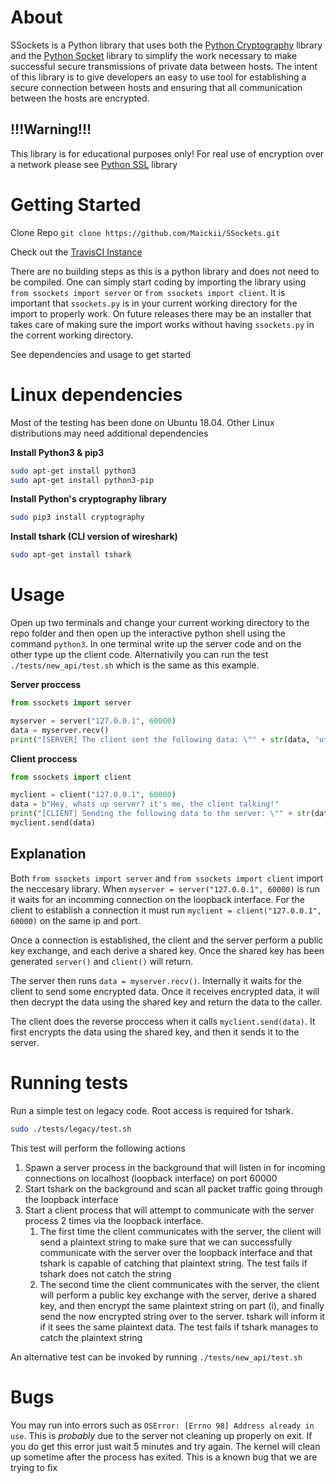 # About
SSockets is a Python library that uses both the [Python Cryptography](https://cryptography.io/en/latest/ "Python Cryptography") library and the [Python Socket](https://docs.python.org/3/library/socket.html "Python Socket") library to simplify the work necessary to make successful secure transmissions of private data between hosts. The intent of this library is to give developers an easy to use tool for establishing a secure connection between hosts and ensuring that all communication between the hosts are encrypted.

## !!!Warning!!!
This library is for educational purposes only! For real use of encryption over a network please see [Python SSL](https://docs.python.org/3/library/ssl.html "Python SSL") library

# Getting Started
Clone Repo `git clone https://github.com/Maickii/SSockets.git`

Check out the  [TravisCI Instance](https://travis-ci.com/github/Maickii/SSockets "TravisCI Instance")

There are no building steps as this is a python library and does not need to be compiled. One can simply start coding by importing the library using `from ssockets import server` or `from ssockets import client`. It is important that `ssockets.py` is in your current working directory for the import to properly work. On future releases there may be an installer that takes care of making sure the import works without having `ssockets.py` in the corrent working directory.

See dependencies and usage to get started

# Linux dependencies
Most of the testing has been done on Ubuntu 18.04. Other Linux distributions may need additional dependencies

**Install Python3 & pip3**
```bash
sudo apt-get install python3
sudo apt-get install python3-pip
```
**Install Python's cryptography library**
```bash
sudo pip3 install cryptography
```
**Install tshark (CLI version of wireshark)**
```bash
sudo apt-get install tshark
```
# Usage
Open up two terminals and change your current working directory to the repo folder and then open up the interactive python shell using the command `python3`. In one terminal write up the server code and on the other type up the client code. Alternativily you can run the test `./tests/new_api/test.sh` which is the same as this example.

**Server proccess**
```python
from ssockets import server

myserver = server("127.0.0.1", 60000)
data = myserver.recv()
print("[SERVER] The client sent the following data: \"" + str(data, 'utf-8') + "\"")
```
**Client proccess**
```python
from ssockets import client

myclient = client("127.0.0.1", 60000)
data = b"Hey, whats up server? it's me, the client talking!"
print("[CLIENT] Sending the following data to the server: \"" + str(data, 'utf-8') + "\"")
myclient.send(data)
```
## Explanation
Both `from ssockets import server` and `from ssockets import client` import the neccesary library.
When `myserver = server("127.0.0.1", 60000)` is run it waits for an incomming connection on the loopback interface. For the client to establish a connection it must run `myclient = client("127.0.0.1", 60000)` on the same ip and port.

Once a connection is established, the client and the server perform a public key exchange, and each derive a shared key. Once the shared key has been generated `server()` and `client()` will return.

The server then runs `data = myserver.recv()`. Internally it waits for the client to send some encrypted data. Once it receives encrypted data, it will then decrypt the data using the shared key and return the data to the caller.

The client does the reverse proccess when it calls `myclient.send(data)`. It first encrypts the data using the shared key, and then it sends it to the server.
# Running tests
Run a simple test on legacy code. Root access is required for tshark.
```bash
sudo ./tests/legacy/test.sh
```
This test will perform the following actions
1. Spawn a server process in the background that will listen in for incoming connections on localhost (loopback interface) on port 60000
2. Start tshark on the background and scan all packet traffic going through the loopback interface
3. Start a client process that will attempt to communicate with the server process 2 times via the loopback interface.
    1. The first time the client communicates with the server, the client will send a plaintext string to make sure that we can successfully communicate with the server over the loopback interface and that tshark is capable of catching that plaintext string. The test fails if tshark does not catch the string
    1. The second time the client communicates with the server, the client will perform a public key exchange with the server, derive a shared key, and then encrypt the same plaintext string on part (i), and finally send the now encrypted string over to the server. tshark will inform it if it sees the same plaintext data. The test fails if tshark manages to catch the plaintext string
    
    
    
An alternative test can be invoked by running `./tests/new_api/test.sh`

# Bugs
You may run into errors such as `OSError: [Errno 98] Address already in use`. This is _probably_ due to the server not cleaning up properly on exit. If you do get this error just wait 5 minutes and try again. The kernel will clean up sometime after the process has exited. This is a known bug that we are trying to fix
